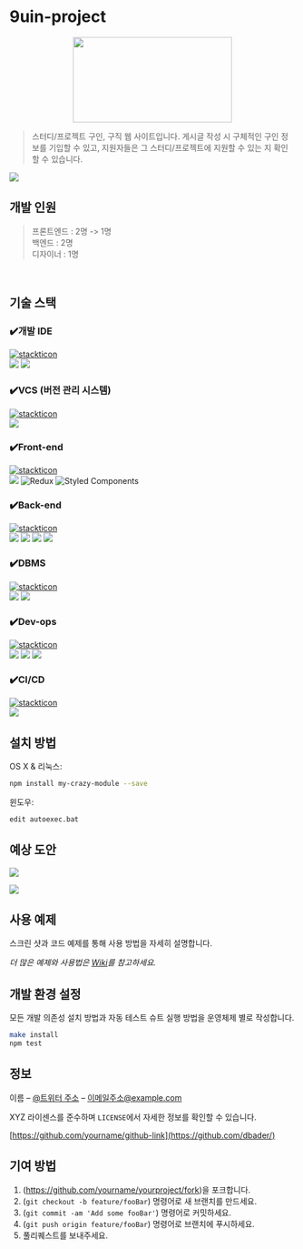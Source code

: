 # 9uin-project

<p align="center">
<img src="https://github.com/9uin-project/9uin_repository/assets/62745451/b9511cb3-01fc-4520-9ba7-b331d4342b5c" width="280" height="150"/>
</p>

> 스터디/프로젝트 구인, 구직 웹 사이트입니다. 
> 게시글 작성 시 구체적인 구인 정보를 기입할 수 있고, 지원자들은 그 스터디/프로젝트에 지원할 수 있는 지 확인할 수 있습니다.

![](../header.png)

## 개발 인원

> 프론트엔드 : 2명 -> 1명 <br>
> 백엔드 : 2명 <br>
> 디자이너 : 1명 <br>
<br>

## 기술 스택

### ✔️개발 IDE
[![stackticon](https://firebasestorage.googleapis.com/v0/b/stackticon-81399.appspot.com/o/images%2F1703858160271?alt=media&token=302c2941-b02f-44a0-8786-5fe4eadfb9fe)](https://github.com/msdio/stackticon)
<br>
<img src="https://img.shields.io/badge/intellij-000000?style=for-the-badge&logo=intellijidea&logoColor=white">
<img src="https://img.shields.io/badge/visualstudiocode-007ACC?style=for-the-badge&logo=visualstudiocode&logoColor=white">
<br>

### ✔️VCS (버전 관리 시스템)
[![stackticon](https://firebasestorage.googleapis.com/v0/b/stackticon-81399.appspot.com/o/images%2F1703858194503?alt=media&token=e8a7dfdc-7644-43bf-bc22-48aa67237fd2)](https://github.com/msdio/stackticon)
<br>
<img src="https://img.shields.io/badge/git-F05032?style=for-the-badge&logo=git&logoColor=white">
<br>

### ✔️Front-end 
[![stackticon](https://firebasestorage.googleapis.com/v0/b/stackticon-81399.appspot.com/o/images%2F1703858680636?alt=media&token=99f87968-37cc-4695-9070-02df23d1766a)](https://github.com/msdio/stackticon)
<br>
<img src="https://img.shields.io/badge/react-61DAFB?style=for-the-badge&logo=react&logoColor=black">
![Redux](https://img.shields.io/badge/Redux-764ABC?style=for-the-badge&logo=redux&logoColor=white)
![Styled Components](https://img.shields.io/badge/Styled_Components-%23DB7093.svg?style=for-the-badge&logo=styled-components&logoColor=white)
<br>

### ✔️Back-end 
[![stackticon](https://firebasestorage.googleapis.com/v0/b/stackticon-81399.appspot.com/o/images%2F1703858648553?alt=media&token=1d040e2e-7379-42ce-9f34-276f28c5246a)](https://github.com/msdio/stackticon)
<br>
<img src="https://img.shields.io/badge/springboot-6DB33F?style=for-the-badge&logo=springboot&logoColor=white"> <img src="https://img.shields.io/badge/springsecurity-6DB33F?style=for-the-badge&logo=springsecurity&logoColor=white">  <img src="https://img.shields.io/badge/gradle-02303A?style=for-the-badge&logo=gradle&logoColor=white"> <img src="https://img.shields.io/badge/jsonwebtoken-000000?style=for-the-badge&logo=jsonwebtokens&logoColor=white">
<br>

### ✔️DBMS 
[![stackticon](https://firebasestorage.googleapis.com/v0/b/stackticon-81399.appspot.com/o/images%2F1703858717696?alt=media&token=b00df83b-cc57-43b1-9321-f0261089c001)](https://github.com/msdio/stackticon)
<br>
<img src="https://img.shields.io/badge/mariaDB-003545?style=for-the-badge&logo=mariaDB&logoColor=white"> <img src="https://img.shields.io/badge/redis-DC382D?style=for-the-badge&logo=redis&logoColor=white">
<br>

### ✔️Dev-ops
[![stackticon](https://firebasestorage.googleapis.com/v0/b/stackticon-81399.appspot.com/o/images%2F1703858943234?alt=media&token=58b1bb31-0d99-4509-9c47-d2a1f38ba314)](https://github.com/msdio/stackticon)
<br>
<img src="https://img.shields.io/badge/googlecloud-4285F4?style=for-the-badge&logo=googlecloud&logoColor=white"> <img src="https://img.shields.io/badge/docker-2496ED?style=for-the-badge&logo=docker&logoColor=white"> <img src="https://img.shields.io/badge/kubernetes-326CE5?style=for-the-badge&logo=kubernetes&logoColor=white"> 

### ✔️CI/CD
[![stackticon](https://firebasestorage.googleapis.com/v0/b/stackticon-81399.appspot.com/o/images%2F1703859198818?alt=media&token=a6367650-50ac-4e1e-ba87-195c62df66ce)](https://github.com/msdio/stackticon)
<br>
<img src="https://img.shields.io/badge/githubaction-2088FF?style=for-the-badge&logo=githubactions&logoColor=white">
<br>

## 설치 방법

OS X & 리눅스:

```sh
npm install my-crazy-module --save
```

윈도우:

```sh
edit autoexec.bat
```

## 예상 도안
<a href='https://ifh.cc/v-Q4ook5' target='_blank'><img src='https://ifh.cc/g/Q4ook5.png' border='0'></a>

<a href='https://ifh.cc/v-RQkvYJ' target='_blank'><img src='https://ifh.cc/g/RQkvYJ.png' border='0'></a>


## 사용 예제

스크린 샷과 코드 예제를 통해 사용 방법을 자세히 설명합니다.

_더 많은 예제와 사용법은 [Wiki][wiki]를 참고하세요._

## 개발 환경 설정

모든 개발 의존성 설치 방법과 자동 테스트 슈트 실행 방법을 운영체제 별로 작성합니다.

```sh
make install
npm test
```

## 정보

이름 – [@트위터 주소](https://twitter.com/dbader_org) – 이메일주소@example.com

XYZ 라이센스를 준수하며 ``LICENSE``에서 자세한 정보를 확인할 수 있습니다.

[https://github.com/yourname/github-link](https://github.com/dbader/)

## 기여 방법

1. (<https://github.com/yourname/yourproject/fork>)을 포크합니다.
2. (`git checkout -b feature/fooBar`) 명령어로 새 브랜치를 만드세요.
3. (`git commit -am 'Add some fooBar'`) 명령어로 커밋하세요.
4. (`git push origin feature/fooBar`) 명령어로 브랜치에 푸시하세요. 
5. 풀리퀘스트를 보내주세요.

<!-- Markdown link & img dfn's -->
[npm-image]: https://img.shields.io/npm/v/datadog-metrics.svg?style=flat-square
[npm-url]: https://npmjs.org/package/datadog-metrics
[npm-downloads]: https://img.shields.io/npm/dm/datadog-metrics.svg?style=flat-square
[travis-image]: https://img.shields.io/travis/dbader/node-datadog-metrics/master.svg?style=flat-square
[travis-url]: https://travis-ci.org/dbader/node-datadog-metrics
[wiki]: https://github.com/yourname/yourproject/wiki
